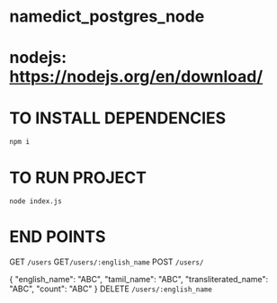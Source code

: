 # namedict_postgres_node

# nodejs: https://nodejs.org/en/download/
# TO INSTALL DEPENDENCIES
```npm i ```

# TO RUN PROJECT
```node index.js```


# END POINTS 

 GET ```/users```
 GET```/users/:english_name```
POST ```/users/```

 {
    "english_name": "ABC",
    "tamil_name": "ABC",
    "transliterated_name": "ABC",
    "count": "ABC"
  }
 DELETE ```/users/:english_name```

